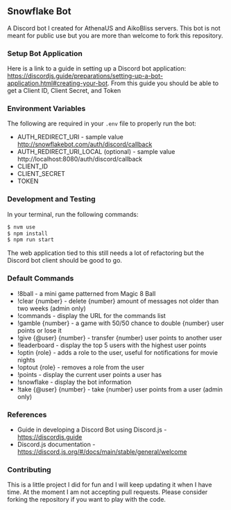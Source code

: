 ## Snowflake Bot
A Discord bot I created for AthenaUS and AikoBliss servers. This bot is not meant for public use but you are more than welcome to fork this repository.

### Setup Bot Application
Here is a link to a guide in setting up a Discord bot application: https://discordjs.guide/preparations/setting-up-a-bot-application.html#creating-your-bot. From this guide you should be able to get a Client ID, Client Secret, and Token

### Environment Variables
The following are required in your `.env` file to properly run the bot:
* AUTH_REDIRECT_URI - sample value http://snowflakebot.com/auth/discord/callback
* AUTH_REDIRECT_URI_LOCAL (optional) - sample value http://localhost:8080/auth/discord/callback
* CLIENT_ID
* CLIENT_SECRET
* TOKEN

### Development and Testing
In your terminal, run the following commands:
```sh
$ nvm use
$ npm install
$ npm run start
```
The web application tied to this still needs a lot of refactoring but the Discord bot client should be good to go.

### Default Commands
* !8ball - a mini game patterned from Magic 8 Ball
* !clear {number} - delete {number} amount of messages not older than two weeks (admin only)
* !commands - display the URL for the commands list
* !gamble {number} - a game with 50/50 chance to double {number} user points or lose it
* !give {@user} {number} - transfer {number} user points to another user
* !leaderboard - display the top 5 users with the highest user points
* !optin {role} - adds a role to the user, useful for notifications for movie nights
* !optout {role} - removes a role from the user
* !points - display the current user points a user has
* !snowflake - display the bot information
* !take {@user} {number} - take {number} user points from a user (admin only)

### References
* Guide in developing a Discord Bot using Discord.js - https://discordjs.guide
* Discord.js documentation - https://discord.js.org/#/docs/main/stable/general/welcome

### Contributing
This is a little project I did for fun and I will keep updating it when I have time. At the moment I am not accepting pull requests. Please consider forking the repository if you want to play with the code.

